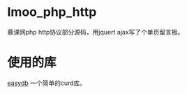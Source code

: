 # Imoo_php_http
慕课网php http协议部分源码，用jquert ajax写了个单页留言板。

# 使用的库
[easydb](https://github.com/paragonie/easydb) 一个简单的curd库。
